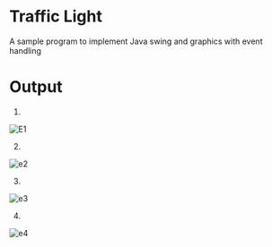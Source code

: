 # Traffic Light
A sample program to implement Java swing and graphics with event handling
# Output
1.
![E1](https://user-images.githubusercontent.com/77284995/156699855-d7b6cf80-6eca-451e-b571-49fc026e378b.png)

2.
![e2](https://user-images.githubusercontent.com/77284995/156699864-15792985-e6c0-435e-9d87-be8bed438505.png)

3.
![e3](https://user-images.githubusercontent.com/77284995/156699866-0ab2f361-5aea-4209-8715-67f2aef86ebd.png)

4.
![e4](https://user-images.githubusercontent.com/77284995/156699871-9b20106a-c6da-40f4-978d-8969c93e1741.png)
